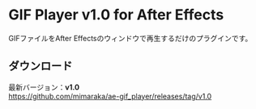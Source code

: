 # GIF Player v1.0 for After Effects

GIFファイルをAfter Effectsのウィンドウで再生するだけのプラグインです。

## ダウンロード
最新バージョン：**v1.0**  
https://github.com/mimaraka/ae-gif_player/releases/tag/v1.0
